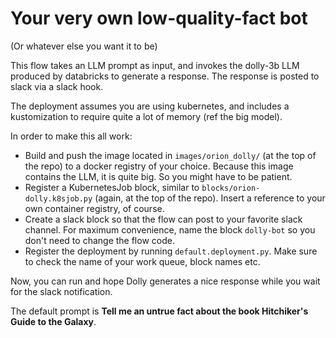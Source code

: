 # Your very own low-quality-fact bot

(Or whatever else you want it to be)

This flow takes an LLM prompt as input, and invokes the dolly-3b LLM produced by databricks to generate a response. The response is posted to slack via a slack hook.

The deployment assumes you are using kubernetes, and includes a kustomization to require quite a lot of memory (ref the big model).

In order to make this all work:

- Build and push the image located in `images/orion_dolly/` (at the top of the repo) to a docker registry of your choice. Because this image contains the LLM, it is quite big. So you might have to be patient.
- Register a KubernetesJob block, similar to `blocks/orion-dolly.k8sjob.py` (again, at the top of the repo). Insert a reference to your own container registry, of course.
- Create a slack block so that the flow can post to your favorite slack channel. For maximum convenience, name the block `dolly-bot` so you don't need to change the flow code.
- Register the deployment by running `default.deployment.py`. Make sure to check the name of your work queue, block names etc.


Now, you can run and hope Dolly generates a nice response while you wait for the slack notification.

The default prompt is **Tell me an untrue fact about the book Hitchiker's Guide to the Galaxy**.

